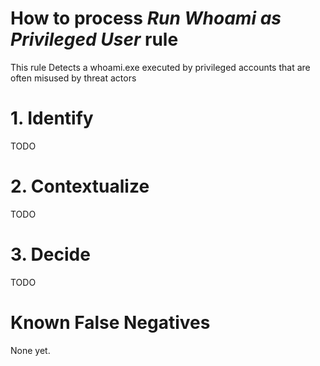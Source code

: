 # How to process *Run Whoami as Privileged User* rule
This rule Detects a whoami.exe executed by privileged accounts that are often misused by threat actors

# 1. Identify
TODO

# 2. Contextualize
TODO

# 3. Decide
TODO

# Known False Negatives
None yet.
